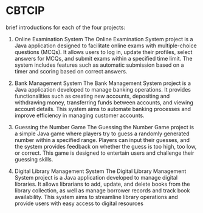 # CBTCIP
brief introductions for each of the four projects:

1. Online Examination System
The Online Examination System project is a Java application designed to facilitate online exams with multiple-choice questions (MCQs). It allows users to log in, update their profiles, select answers for MCQs, and submit exams within a specified time limit. The system includes features such as automatic submission based on a timer and scoring based on correct answers.

2. Bank Management System
The Bank Management System project is a Java application developed to manage banking operations. It provides functionalities such as creating new accounts, depositing and withdrawing money, transferring funds between accounts, and viewing account details. This system aims to automate banking processes and improve efficiency in managing customer accounts.

3. Guessing the Number Game
The Guessing the Number Game project is a simple Java game where players try to guess a randomly generated number within a specified range. Players can input their guesses, and the system provides feedback on whether the guess is too high, too low, or correct. This game is designed to entertain users and challenge their guessing skills.

4. Digital Library Management System
The Digital Library Management System project is a Java application developed to manage digital libraries. It allows librarians to add, update, and delete books from the library collection, as well as manage borrower records and track book availability. This system aims to streamline library operations and provide users with easy access to digital resources
